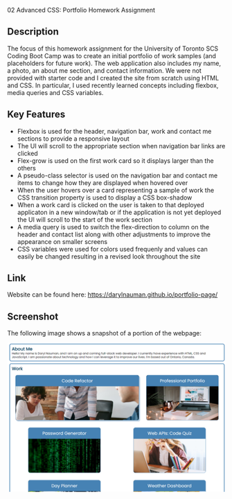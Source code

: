 02 Advanced CSS: Portfolio Homework Assignment

## Description
The focus of this homework assignment for the University of Toronto SCS Coding Boot Camp was to create an initial portfolio of work samples (and placeholders for future work). The web application also includes my name, a photo, an about me section, and contact information. We were not provided with starter code and I created the site from scratch using HTML and CSS. In particular, I used recently learned concepts including flexbox, media queries and CSS variables.

## Key Features
- Flexbox is used for the header, navigation bar, work and contact me sections to provide a responsive layout
- The UI will scroll to the appropriate section when navigation bar links are clicked
- Flex-grow is used on the first work card so it displays larger than the others
- A pseudo-class selector is used on the navigation bar and contact me items to change how they are displayed when hovered over
- When the user hovers over a card representing a sample of work the CSS transition property is used to display a CSS box-shadow
- When a work card is clicked on the user is taken to that deployed applicaton in a new window/tab or if the application is not yet deployed the UI will scroll to the start of the work section
- A media query is used to switch the flex-direction to column on the header and contact list along with other adjustments to improve the appearance on smaller screens
- CSS variables were used for colors used frequenly and values can easily be changed resulting in a revised look throughout the site

## Link
Website can be found here: https://darylnauman.github.io/portfolio-page/

## Screenshot
The following image shows a snapshot of a portion of the webpage:

![Screenshot of Daryl Nauman's portfolio page including about me, work and contact information](./assets/images/portfolio-page-screenshot.png)